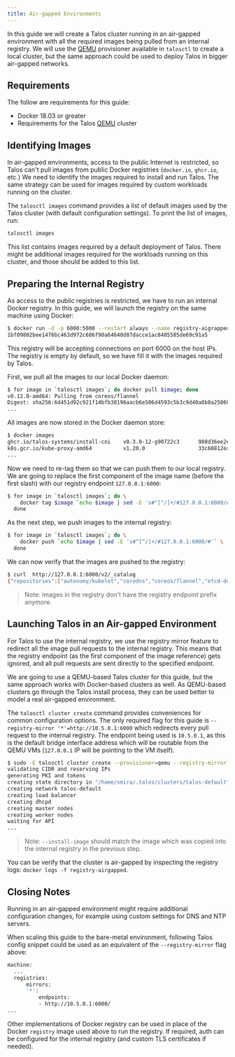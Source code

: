 ```yaml
---
title: Air-gapped Environments
---
```


In this guide we will create a Talos cluster running in an air-gapped environment with all the required images being pulled from an internal registry.
We will use the [QEMU](../../local-platforms/qemu/) provisioner available in `talosctl` to create a local cluster, but the same approach could be used to deploy Talos in bigger air-gapped networks.

## Requirements

The follow are requirements for this guide:

- Docker 18.03 or greater
- Requirements for the Talos [QEMU](../../local-platforms/qemu/) cluster

## Identifying Images

In air-gapped environments, access to the public Internet is restricted, so Talos can't pull images from public Docker registries (`docker.io`, `ghcr.io`, etc.)
We need to identify the images required to install and run Talos.
The same strategy can be used for images required by custom workloads running on the cluster.

The `talosctl images` command provides a list of default images used by the Talos cluster (with default configuration
settings).
To print the list of images, run:

```bash
talosctl images
```

This list contains images required by a default deployment of Talos.
There might be additional images required for the workloads running on this cluster, and those should be added to this list.

## Preparing the Internal Registry

As access to the public registries is restricted, we have to run an internal Docker registry.
In this guide, we will launch the registry on the same machine using Docker:

```bash
$ docker run -d -p 6000:5000 --restart always --name registry-aigrapped registry:2
1bf09802bee1476bc463d972c686f90a64640d87dacce1ac8485585de69c91a5
```

This registry will be accepting connections on port 6000 on the host IPs.
The registry is empty by default, so we have fill it with the images required by Talos.

First, we pull all the images to our local Docker daemon:

```bash
$ for image in `talosctl images`; do docker pull $image; done
v0.12.0-amd64: Pulling from coreos/flannel
Digest: sha256:6d451d92c921f14bfb38196aacb6e506d4593c5b3c9d40a8b8a2506010dc3e10
...
```

All images are now stored in the Docker daemon store:

```bash
$ docker images
ghcr.io/talos-systems/install-cni    v0.3.0-12-g90722c3      980d36ee2ee1        5 days ago          79.7MB
k8s.gcr.io/kube-proxy-amd64          v1.20.0                 33c60812eab8        2 weeks ago         118MB
...
```

Now we need to re-tag them so that we can push them to our local registry.
We are going to replace the first component of the image name (before the first slash) with our registry endpoint `127.0.0.1:6000`:

```bash
$ for image in `talosctl images`; do \
    docker tag $image `echo $image | sed -E 's#^[^/]+/#127.0.0.1:6000/#'` \
  done
```

As the next step, we push images to the internal registry:

```bash
$ for image in `talosctl images`; do \
    docker push `echo $image | sed -E 's#^[^/]+/#127.0.0.1:6000/#'` \
  done
```

We can now verify that the images are pushed to the registry:

```bash
$ curl  http://127.0.0.1:6000/v2/_catalog
{"repositories":["autonomy/kubelet","coredns","coreos/flannel","etcd-development/etcd","kube-apiserver-amd64","kube-controller-manager-amd64","kube-proxy-amd64","kube-scheduler-amd64","talos-systems/install-cni","talos-systems/installer"]}
```

> Note: images in the registry don't have the registry endpoint prefix anymore.

## Launching Talos in an Air-gapped Environment

For Talos to use the internal registry, we use the registry mirror feature to redirect all the image pull requests to the internal registry.
This means that the registry endpoint (as the first component of the image reference) gets ignored, and all pull requests are sent directly to the specified endpoint.

We are going to use a QEMU-based Talos cluster for this guide, but the same approach works with Docker-based clusters as well.
As QEMU-based clusters go through the Talos install process, they can be used better to model a real air-gapped environment.

The `talosctl cluster create` command provides conveniences for common configuration options.
The only required flag for this guide is `--registry-mirror '*'=http://10.5.0.1:6000` which redirects every pull request to the internal registry.
The endpoint being used is `10.5.0.1`, as this is the default bridge interface address which will be routable from the QEMU VMs (`127.0.0.1` IP will be pointing to the VM itself).

```bash
$ sudo -E talosctl cluster create --provisioner=qemu --registry-mirror '*'=http://10.5.0.1:6000 --install-image=ghcr.io/talos-systems/installer:v0.10.0
validating CIDR and reserving IPs
generating PKI and tokens
creating state directory in "/home/smira/.talos/clusters/talos-default"
creating network talos-default
creating load balancer
creating dhcpd
creating master nodes
creating worker nodes
waiting for API
...
```

> Note: `--install-image` should match the image which was copied into the internal registry in the previous step.

You can be verify that the cluster is air-gapped by inspecting the registry logs: `docker logs -f registry-airgapped`.

## Closing Notes

Running in an air-gapped environment might require additional configuration changes, for example using custom settings for DNS and NTP servers.

When scaling this guide to the bare-metal environment, following Talos config snippet could be used as an equivalent of the `--registry-mirror` flag above:

```bash
machine:
  ...
  registries:
      mirrors:
      '*':
          endpoints:
          - http://10.5.0.1:6000/
...
```

Other implementations of Docker registry can be used in place of the Docker `registry` image used above to run the registry.
If required, auth can be configured for the internal registry (and custom TLS certificates if needed).
